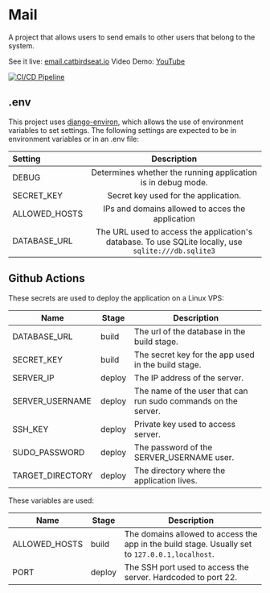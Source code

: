 # Mail

A project that allows users to send emails to other users that belong to the system.

See it live: [email.catbirdseat.io](https://mail.catbirdseat.io)
Video Demo: [YouTube](#)

[![CI/CD Pipeline](https://github.com/catbirdseatio/mail/actions/workflows/mail.yml/badge.svg)](https://github.com/catbirdseatio/mail/actions/workflows/mail.yml)

## .env

This project uses [django-environ](https://django-environ.readthedocs.io/en/latest/), which allows the use of environment variables to set settings. The following settings are expected to be in environment variables or in an .env file:

| Setting       |                                             Description                                              |
| :------------ | :--------------------------------------------------------------------------------------------------: |
| DEBUG         |                     Determines whether the running application is in debug mode.                     |
| SECRET_KEY    |                                 Secret key used for the application.                                 |
| ALLOWED_HOSTS |                           IPs and domains allowed to acces the application                           |
| DATABASE_URL  | The URL used to access the application's database. To use SQLite locally, use `sqlite:///db.sqlite3` |

## Github Actions

These secrets are used to deploy the application on a Linux VPS:

| Name         | Stage | Description                                         |
| ------------ | ----- | --------------------------------------------------- |
| DATABASE_URL | build | The url of the database in the build stage.         |
| SECRET_KEY   | build | The secret key for the app used in the build stage. |
|SERVER_IP|deploy| The IP address of the server.|
SERVER_USERNAME|deploy| The name of the user that can run sudo commands on the server.|
|SSH_KEY|deploy|Private key used to access server.|
|SUDO_PASSWORD|deploy|The password of the SERVER_USERNAME user.|
|TARGET_DIRECTORY|deploy|The directory where the application lives.|

These variables are used:

| Name         | Stage | Description                                         |
| ------------ | ----- | --------------------------------------------------- |
|ALLOWED_HOSTS|build|The domains allowed to access the app in the build stage. Usually set to `127.0.0.1,localhost`.
| PORT | deploy | The SSH port used to access the server. Hardcoded to port 22.|